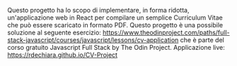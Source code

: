Questo progetto ha lo scopo di implementare, in forma ridotta, un'applicazione web in React per compilare un semplice Curriculum Vitae che può essere scaricato in formato PDF. Questo progetto è una possibile soluzione al seguente esercizio: https://www.theodinproject.com/paths/full-stack-javascript/courses/javascript/lessons/cv-application che è parte del corso gratuito Javascript Full Stack by The Odin Project.
Applicazione live: https://rdechiara.github.io/CV-Project
